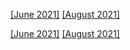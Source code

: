 [\[June 2021\]](2106.md) [\[August 2021\]](2108.md)

[\[June 2021\]](2106.md) [\[August 2021\]](2108.md)
